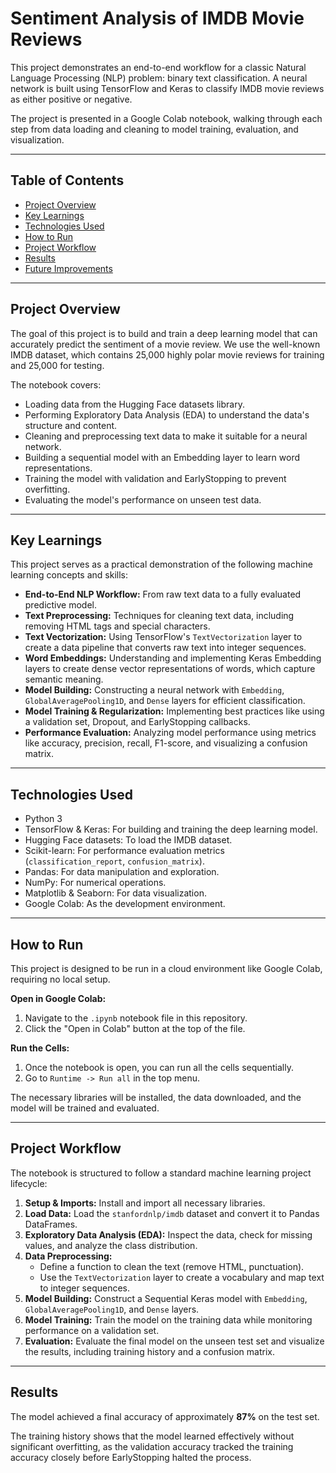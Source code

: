 # Sentiment Analysis of IMDB Movie Reviews

This project demonstrates an end-to-end workflow for a classic Natural Language Processing (NLP) problem: binary text classification. A neural network is built using TensorFlow and Keras to classify IMDB movie reviews as either positive or negative.

The project is presented in a Google Colab notebook, walking through each step from data loading and cleaning to model training, evaluation, and visualization.

---

## Table of Contents

- [Project Overview](#project-overview)
- [Key Learnings](#key-learnings)
- [Technologies Used](#technologies-used)
- [How to Run](#how-to-run)
- [Project Workflow](#project-workflow)
- [Results](#results)
- [Future Improvements](#future-improvements)

---

## Project Overview

The goal of this project is to build and train a deep learning model that can accurately predict the sentiment of a movie review. We use the well-known IMDB dataset, which contains 25,000 highly polar movie reviews for training and 25,000 for testing.

The notebook covers:

- Loading data from the Hugging Face datasets library.
- Performing Exploratory Data Analysis (EDA) to understand the data's structure and content.
- Cleaning and preprocessing text data to make it suitable for a neural network.
- Building a sequential model with an Embedding layer to learn word representations.
- Training the model with validation and EarlyStopping to prevent overfitting.
- Evaluating the model's performance on unseen test data.

---

## Key Learnings

This project serves as a practical demonstration of the following machine learning concepts and skills:

- **End-to-End NLP Workflow:** From raw text data to a fully evaluated predictive model.
- **Text Preprocessing:** Techniques for cleaning text data, including removing HTML tags and special characters.
- **Text Vectorization:** Using TensorFlow's `TextVectorization` layer to create a data pipeline that converts raw text into integer sequences.
- **Word Embeddings:** Understanding and implementing Keras Embedding layers to create dense vector representations of words, which capture semantic meaning.
- **Model Building:** Constructing a neural network with `Embedding`, `GlobalAveragePooling1D`, and `Dense` layers for efficient classification.
- **Model Training & Regularization:** Implementing best practices like using a validation set, Dropout, and EarlyStopping callbacks.
- **Performance Evaluation:** Analyzing model performance using metrics like accuracy, precision, recall, F1-score, and visualizing a confusion matrix.

---

## Technologies Used

- Python 3  
- TensorFlow & Keras: For building and training the deep learning model.  
- Hugging Face datasets: To load the IMDB dataset.  
- Scikit-learn: For performance evaluation metrics (`classification_report`, `confusion_matrix`).  
- Pandas: For data manipulation and exploration.  
- NumPy: For numerical operations.  
- Matplotlib & Seaborn: For data visualization.  
- Google Colab: As the development environment.  

---

## How to Run

This project is designed to be run in a cloud environment like Google Colab, requiring no local setup.

**Open in Google Colab:**

1. Navigate to the `.ipynb` notebook file in this repository.
2. Click the "Open in Colab" button at the top of the file.

**Run the Cells:**

1. Once the notebook is open, you can run all the cells sequentially.
2. Go to `Runtime -> Run all` in the top menu.

The necessary libraries will be installed, the data downloaded, and the model will be trained and evaluated.

---

## Project Workflow

The notebook is structured to follow a standard machine learning project lifecycle:

1. **Setup & Imports:** Install and import all necessary libraries.  
2. **Load Data:** Load the `stanfordnlp/imdb` dataset and convert it to Pandas DataFrames.  
3. **Exploratory Data Analysis (EDA):** Inspect the data, check for missing values, and analyze the class distribution.  
4. **Data Preprocessing:**  
   - Define a function to clean the text (remove HTML, punctuation).  
   - Use the `TextVectorization` layer to create a vocabulary and map text to integer sequences.  
5. **Model Building:** Construct a Sequential Keras model with `Embedding`, `GlobalAveragePooling1D`, and `Dense` layers.  
6. **Model Training:** Train the model on the training data while monitoring performance on a validation set.  
7. **Evaluation:** Evaluate the final model on the unseen test set and visualize the results, including training history and a confusion matrix.  

---

## Results

The model achieved a final accuracy of approximately **87%** on the test set.

The training history shows that the model learned effectively without significant overfitting, as the validation accuracy tracked the training accuracy closely before EarlyStopping halted the process.


